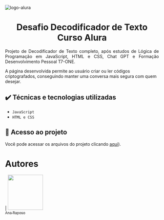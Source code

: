 ![logo-alura](https://github.com/user-attachments/assets/6f37e854-c8c6-4482-aacd-7e1ba8abf339) 

<h1 align="center"> Desafio Decodificador de Texto Curso Alura</h1>


<p align="justify">
 Projeto de Decodificador de Texto completo, após estudos de Lógica de Programação em JavaScript, HTML e CSS, Chat GPT e Formação Desenvolvimento Pessoal T7-ONE.

A página desenvolvida permite ao usuário criar ou ler códigos criptografados, conseguindo manter uma conversa mais segura com quem desejar.

</p>

## ✔️ Técnicas e tecnologias utilizadas

- ``JavaScript``
- ``HTML e CSS``

## 📁 Acesso ao projeto
Você pode acessar os arquivos do projeto clicando [aqui](https://github.com/AnaFox2901/challenge-decodificador-alura)).

# Autores



| [<img loading="lazy" src="https://avatars.githubusercontent.com/u/109394077?v=4" width=115><br><sub>Ana Raposo</sub>](https://github.com/AnaFox2901) 
